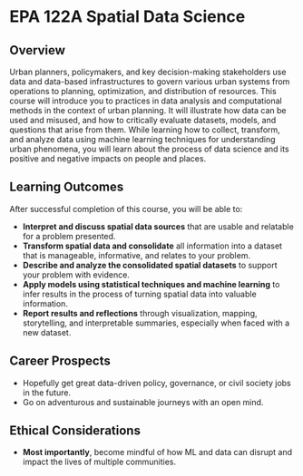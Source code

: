 # EPA 122A Spatial Data Science

## Overview
Urban planners, policymakers, and key decision-making stakeholders use data and data-based infrastructures to govern various urban systems from operations to planning, optimization, and distribution of resources. This course will introduce you to practices in data analysis and computational methods in the context of urban planning. It will illustrate how data can be used and misused, and how to critically evaluate datasets, models, and questions that arise from them. While learning how to collect, transform, and analyze data using machine learning techniques for understanding urban phenomena, you will learn about the process of data science and its positive and negative impacts on people and places.

## Learning Outcomes
After successful completion of this course, you will be able to:

- **Interpret and discuss spatial data sources** that are usable and relatable for a problem presented.
- **Transform spatial data and consolidate** all information into a dataset that is manageable, informative, and relates to your problem.
- **Describe and analyze the consolidated spatial datasets** to support your problem with evidence.
- **Apply models using statistical techniques and machine learning** to infer results in the process of turning spatial data into valuable information.
- **Report results and reflections** through visualization, mapping, storytelling, and interpretable summaries, especially when faced with a new dataset.

## Career Prospects
- Hopefully get great data-driven policy, governance, or civil society jobs in the future.
- Go on adventurous and sustainable journeys with an open mind.

## Ethical Considerations
- **Most importantly**, become mindful of how ML and data can disrupt and impact the lives of multiple communities.
